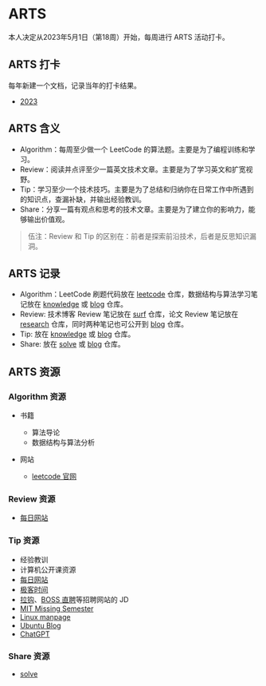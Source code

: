 # ARTS

本人决定从2023年5月1日（第18周）开始，每周进行 ARTS 活动打卡。

## ARTS 打卡

每年新建一个文档，记录当年的打卡结果。

- [2023](2023.md)

## ARTS 含义

- Algorithm：每周至少做一个 LeetCode 的算法题。主要是为了编程训练和学习。
- Review：阅读并点评至少一篇英文技术文章。主要是为了学习英文和扩宽视野。
- Tip：学习至少一个技术技巧。主要是为了总结和归纳你在日常工作中所遇到的知识点，查漏补缺，并输出经验教训。
- Share：分享一篇有观点和思考的技术文章。主要是为了建立你的影响力，能够输出价值观。

> 伍注：Review 和 Tip 的区别在：前者是探索前沿技术，后者是反思知识漏洞。

## ARTS 记录

- Algorithm：LeetCode 刷题代码放在 [leetcode][1] 仓库，数据结构与算法学习笔记放在 [knowledge][2] 或 [blog][6] 仓库。
- Review: 技术博客 Review 笔记放在 [surf][3] 仓库，论文 Review 笔记放在 [research][4] 仓库，同时两种笔记也可公开到 [blog][6] 仓库。
- Tip: 放在 [knowledge][2] 或 [blog][6] 仓库。
- Share: 放在 [solve][5] 或 [blog][6] 仓库。

## ARTS 资源

### Algorithm 资源

- 书籍
  - 算法导论
  - 数据结构与算法分析

- 网站
  - [leetcode 官网][7]

### Review 资源

- [每日网站][8]

### Tip 资源

- 经验教训
- 计算机公开课资源
- [每日网站][8]
- [极客时间][9]
- [拉钩][10]、[BOSS 直聘][11]等招聘网站的 JD
- [MIT Missing Semester][12]
- [Linux manpage][13]
- [Ubuntu Blog][14]
- [ChatGPT][15]

### Share 资源

- [solve][5]

  [1]: https://github.com/whl1729/leetcode
  [2]: https://gitee.com/whl1729/knowledge
  [3]: https://gitee.com/whl1729/surf
  [4]: https://gitee.com/whl1729/research
  [5]: https://github.com/whl1729/solve
  [6]: https://github.com/whl1729/blog
  [7]: https://leetcode.com/
  [8]: https://gitee.com/whl1729/surf/blob/master/website/daily_websites.md
  [9]: https://time.geekbang.org/
  [10]: https://www.lagou.com/
  [11]: https://www.zhipin.com/
  [12]: https://missing.csail.mit.edu/
  [13]: https://man7.org/linux/man-pages/
  [14]: https://ubuntu.com/blog
  [15]: https://openai.com/blog